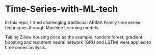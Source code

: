 # Time-Series-with-ML-tech

In this repo, I tried challenging traditional ARIMA Family time series techniques through Machine Learning models. 

Taking Zillow housing price as the example, random forest, gradient boosting and recurrent neural network (GRU and LSTM) were applied to time series analysis.
